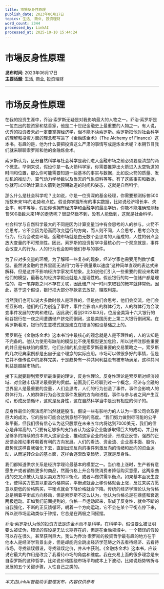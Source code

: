 ```yaml
---
title: 市場反身性原理
publish_date: 2023年06月17日
topics: 生活, 商业, 投资理财
word_count: 2344
processed_by: LinkAI
processed_at: 2025-10-10 15:44:24
---
```


# 市場反身性原理

**发布时间**: 2023年06月17日  
**主要话题**: 生活, 商业, 投资理财

---

# 市场反身性原理

在我的投资生涯中，乔治·索罗斯无疑是对我影响最大的人物之一。乔治·索罗斯是一位杰出的投资家和慈善家，他是二十世纪金融史上最重要的人物之一。有人说，优秀的投资者未必一定要掌握经济学，但不能不读索罗斯。索罗斯把他对社会科学的理解和投资方面的理念都写进了《金融炼金术》（The Alchemy of Finance）这本书。有趣的是，他为什么要把投资这么严肃的事情写成是炼金术呢？本期节目我们就来聊聊索罗斯和他的金融炼金术。

索罗斯认为，区分自然科学与社会科学是我们进入金融市场之前必须要厘清楚的两个概念。举例来说，假设你是一名火箭科学家，你需要推算出火箭进入太空轨道的时间和位置，那么你可能需要知道一些基本的事实与数据，比如说火箭的质量、发动机的推动力、空气动力学参数以及当天的气象资料等等。有了这些事实和数据，你就可以准确计算出火箭到达预期轨道的时间和姿态，这就是自然科学。

那么什么是社会科学呢？比如说，你是一位资深的基金经理，你需要预测标普500指数未来1年的走势和点位。假设你掌握所有的事实数据，比如说经济增长率、失业率、利率等等，假设你也拥有经济学和金融学的最高学历，你能不能准确预测标普500指数未来1年的走势呢？很显然做不到，没有人能做到，这就是社会科学。

社会科学与自然科学最大的不同是因为计算变量当中有会思考的人的参与。火箭不会思考，它不会因为恐高而改变运行的方向，而人则不同，人会思考，思考会改变行为，行为会改变环境。金融市场就是由无数个会思考的人组成的，人性的弱点会放大变量的不可预测性。因此，索罗斯的投资哲学中最核心的一个观念就是，事件会改变人的行为，人的行为也会影响他们参与的事件。

为了应对多变量的环境，为了解释一些复杂的现象，经济学家也需要用到数学模型。虽然说金融的世界里面无法用“力等于质量乘以速度”这种简单直观的表达式来解释，但是这并不影响经济学家发挥想象。比如说他们引入一些重要的假设来构建他们的模型，最著名的经济学假设就是人是理性的。假设银行的每一位储户都是理性的，每一笔存款之间不存在关联，因此储户同一时间来取钱的概率就非常低。因此，基于这个假设，银行把大部分存款拿去放贷，赚取利差。

当然我们也可以说大多数时候人是理性的，但是他们会思考，他们会交流，他们会相互影响，他们的行为创造了事件，事件会影响人的群体行为，人的群体行为会改变事件发展的方向和进程。因此我们看到2023年3月，位居全美第十六大银行的硅谷银行在一夜之间遭遇储户挤兑而倒闭，这是美国历史上第二大银行倒闭案。在索罗斯看来，银行的生意模式就是建立在错误的假设基础之上的。

索罗斯在《金融炼金术》这本书当中最核心的观念就是人是不理性的，人的认知是不完备的。他认为使用有缺陷的模型比不使用模型更加危险，所以说押注那些重要的并且是有缺陷的模型，他们出错的机会是索罗斯最重要的交易策略之一。索罗斯的几次经典案例都是出自于这个理念的实际应用。市场可以做很多好的事情，但是它并不像传说中的那样完美，于是趋势有一种共同利益没有被市场满足，这种共同利益是超越市场的。

接下去就要聊到索罗斯最重要的理论，反身性理论。反身性理论是索罗斯对经济领域、对金融市场理论最重要的贡献。前面我们已经聊到过一个概念，经济与金融的世界里人是最重要的变量，人们会思考，人们的行为创造了事件，事件会影响人的群体行为，人的群体行为会改变事件发展的方向和进程，事件与参与者之间产生互动，形成反馈循环，这就是反身性，这在自然科学当中是没有相应的例子的。

反身性最佳的表演场所当然就是股市。假设一些有影响力的人认为一家公司会取得巨大的成功，它的股价可能会达到意想不到的高度。“我们努力做到尽可能的公平和平衡，但我们很有信心认为这只股票在未来五年内将达到7000美元，我们的信心是非常高的。”只要有足够多的支持者认为这家企业能够取得巨大的成功，并且有足够多的持续的资本流入这家企业，推动这家企业的经营，形成正反馈，强烈的正反馈会推动事件朝着有利的方向发展。人们的看法、资金流、企业基本面、股价，趋势就这样自我强化下去，直到出现反向的事件刺激反向的情绪和反向的资金运动，从而逆转企业的基本面，这样会逐渐改变趋势，这就是反身性。

我们都知道供求关系是经济学理论最基本的模型之一。当价格上涨时，生产者有意愿生产或者销售更多的商品，然而价格上升会导致消费者降低购买意愿，这两条曲线的交叉点被认为是买卖双方的平衡点，或者叫做供需平衡点。如果基本面发生变化，使得买方愿意以更高价格购买，平衡点就会上移价格就会上涨，反过来买方愿意以更低的价格购买，平衡点就会下降价格就会下降。传统的经济学理论认为价格总是朝着平衡点方向移动，但是索罗斯不这么认为，他认为价格总是在鼎盛和衰退两极运动。正如我们前面提到的，价格一旦运动起来，形成了反身性，就会不断的自我强化，不断的正反馈循环，朝着一个方向运动，它不会在某个平衡点停下来，所以说市场运动类似于钟摆，它总是在两极之间摇摆。

乔治·索罗斯认为他的投资方法是炼金术而不是科学。在科学中，假设要么被证明要么被证伪，错误的假设是无法长期存在的，但是在金融领域中，一个错误的假设可以存在很久，甚至获利巨大。我认为乔治·索罗斯的投资哲学最有趣的地方在于他本人是经济学背景出身，但是却能完全跳出经济学范畴之外去看待经济、去看待市场，寻找错误假设，寻找错误定价，并从中获利。《金融炼金术》这本书，应该说它最大的作用是改变了我看待市场的角度和维度。我在交易上面的很多理念是来自索罗斯的这种哲学，比如说价格围绕市场平均成本上下波动，比如说趋势转折与发展的五个关键步骤，人性自己之类的。


---

*本文由LinkAI智能助手整理发布，内容仅供参考*

